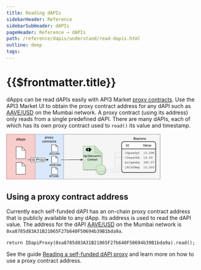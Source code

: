 ```yaml
---
title: Reading dAPIs
sidebarHeader: Reference
sidebarSubHeader: dAPIs
pageHeader: Reference → dAPIs
path: /reference/dapis/understand/read-dapis.html
outline: deep
tags:
---
```


<PageHeader/>

<SearchHighlight/>

<FlexStartTag/>

# {{$frontmatter.title}}

dApps can be read dAPIs easily with API3 Market
[proxy contracts](/reference/dapis/understand/proxy-contracts.md). Use the API3
Market UI to obtain the proxy contract address for any dAPI such as
[AAVE/USD<ExternalLinkImage/>](https://market.api3.org/dapis/polygon-testnet/AAVE-USD)
on the Mumbai network. A proxy contract (using its address) only reads from a
single predefined dAPI. There are many dAPIs, each of which has its own proxy
contract used to `read()` its value and timestamp.

<img src="../assets/images/proxy.png" style="width:80%;">

## Using a proxy contract address

Currently each self-funded dAPI has an on-chain proxy contract address that is
publicly available to any dApp. Its address is used to read the dAPI value. The
address for the dAPI
[AAVE/USD<ExternalLinkImage/>](https://market.api3.org/dapis/polygon-testnet/AAVE-USD)
on the Mumbai network is `0xa8785d83A31B21065F27b640F50694b39B1bda9a`.

```solidity
return IDapiProxy(0xa8785d83A31B21065F27b640F50694b39B1bda9a).read();
```

See the guide
[Reading a self-funded dAPI proxy](/guides/dapis/read-self-funded-dapi/) and
learn more on how to use a proxy contract address.

<FlexEndTag/>
